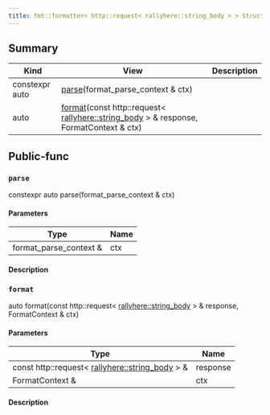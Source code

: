 ```yaml
---
title: fmt::formatter< http::request< rallyhere::string_body > > Struct
---
```



## Summary
| Kind | View | Description |
|------|------|-------------|
|constexpr auto|[parse](/game-host-adapter/structfmt_1_1formatter_3_01http_1_1request_3_01rallyhere_1_1string__body_01_4_01_4xml/#structfmt_1_1formatter_3_01http_1_1request_3_01rallyhere_1_1string__body_01_4_01_4_1a078f77d96865e0d16e2790a81a8c9fb8)(format_parse_context & ctx)||
|auto|[format](/game-host-adapter/structfmt_1_1formatter_3_01http_1_1request_3_01rallyhere_1_1string__body_01_4_01_4xml/#structfmt_1_1formatter_3_01http_1_1request_3_01rallyhere_1_1string__body_01_4_01_4_1a64d28a93618a408212e6e4334d4e6960)(const http::request< [rallyhere::string_body](/game-host-adapter/namespacerallyherexml/#namespacerallyhere_1a6a86fdf96ef7e4a9876d443a6bba29ec) > & response, FormatContext & ctx)||
## Public-func



### `parse` <a id="structfmt_1_1formatter_3_01http_1_1request_3_01rallyhere_1_1string__body_01_4_01_4_1a078f77d96865e0d16e2790a81a8c9fb8"></a>

constexpr auto parse(format_parse_context & ctx)

#### Parameters

| Type | Name |
|------|------|
|format_parse_context &|ctx|

#### Description






### `format` <a id="structfmt_1_1formatter_3_01http_1_1request_3_01rallyhere_1_1string__body_01_4_01_4_1a64d28a93618a408212e6e4334d4e6960"></a>

auto format(const http::request< [rallyhere::string_body](/game-host-adapter/namespacerallyherexml/#namespacerallyhere_1a6a86fdf96ef7e4a9876d443a6bba29ec) > & response, FormatContext & ctx)

#### Parameters

| Type | Name |
|------|------|
|const http::request< [rallyhere::string_body](/game-host-adapter/namespacerallyherexml/#namespacerallyhere_1a6a86fdf96ef7e4a9876d443a6bba29ec) > &|response|
|FormatContext &|ctx|

#### Description







